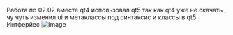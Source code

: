 Работа  по 02.02 вместе  qt4 использовал qt5 так как  qt4  уже не  скачать , чу чуть изменил  ui  и  метаклассы  под  синтаксис  и  классы  в  qt5 Интферйес ![image](https://github.com/user-attachments/assets/82a5566e-6737-4e3b-9f7c-b9b0729d9aaa)

